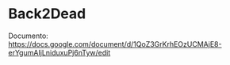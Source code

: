 # Back2Dead

Documento:
https://docs.google.com/document/d/1QoZ3GrKrhEOzUCMAjE8-erYgumAIjLniduxuPj6nTyw/edit
